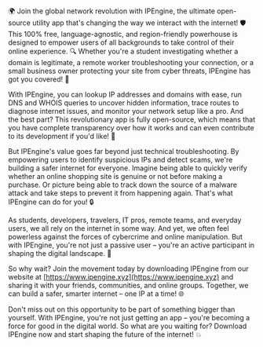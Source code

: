 🌍 Join the global network revolution with IPEngine, the ultimate open-source utility app that's changing the way we interact with the internet! 🛡️ This 100% free, language-agnostic, and region-friendly powerhouse is designed to empower users of all backgrounds to take control of their online experience. 🔍 Whether you're a student investigating whether a domain is legitimate, a remote worker troubleshooting your connection, or a small business owner protecting your site from cyber threats, IPEngine has got you covered! 📡

With IPEngine, you can lookup IP addresses and domains with ease, run DNS and WHOIS queries to uncover hidden information, trace routes to diagnose internet issues, and monitor your network setup like a pro. And the best part? This revolutionary app is fully open-source, which means that you have complete transparency over how it works and can even contribute to its development if you'd like! 🚀

But IPEngine's value goes far beyond just technical troubleshooting. By empowering users to identify suspicious IPs and detect scams, we're building a safer internet for everyone. Imagine being able to quickly verify whether an online shopping site is genuine or not before making a purchase. Or picture being able to track down the source of a malware attack and take steps to prevent it from happening again. That's what IPEngine can do for you! 🔒

As students, developers, travelers, IT pros, remote teams, and everyday users, we all rely on the internet in some way. And yet, we often feel powerless against the forces of cybercrime and online manipulation. But with IPEngine, you're not just a passive user – you're an active participant in shaping the digital landscape. 💪

So why wait? Join the movement today by downloading IPEngine from our website at [https://www.ipengine.xyz](https://www.ipengine.xyz) and sharing it with your friends, communities, and online groups. Together, we can build a safer, smarter internet – one IP at a time! 🌐

Don't miss out on this opportunity to be part of something bigger than yourself. With IPEngine, you're not just getting an app – you're becoming a force for good in the digital world. So what are you waiting for? Download IPEngine now and start shaping the future of the internet! 💥